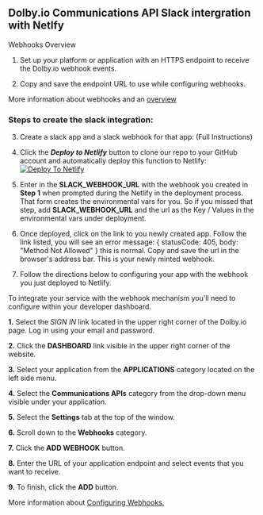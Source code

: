   
## Dolby.io Communications API Slack intergration with Netlfy

Webhooks Overview 
1. Set up your platform or application with an HTTPS endpoint to receive the Dolby.io webhook events.

2. Copy and save the endpoint URL to use while configuring webhooks.

More information about webhooks and an [overview](https://docs.dolby.io/communications-apis/docs/webhooks-overview)

### Steps to create the slack integration:

3. Create a slack app and a slack webhook for that app: (Full Instructions)

4. Click the ***Deploy to Netlify***  button to clone our repo to your GitHub account and automatically deploy this function to Netlify:   [![Deploy To Netlify](https://www.netlify.com/img/deploy/button.svg)](https://app.netlify.com/start/deploy?repository=https://github.com/dolbyio-samples/dolbyio-communications-api-netlify-slack-webhook)

5. Enter in the **SLACK_WEBHOOK_URL** with the webhook you created in **Step 1** when prompted during the Netlify in the deployment process.  That form creates the environmental vars for you. So if you missed that step, add **SLACK_WEBHOOK_URL** and the url as the Key / Values in the environmental vars under deployment.

6. Once deployed, click on the link to you newly created app. Follow the link listed, you will see an error message: { statusCode: 405, body: "Method Not Allowed" } this is normal. Copy and save the url in the browser's address bar. This is your newly minted webhook.

7. Follow the directions below to configuring your app with the webhook you just deployed to Netlify.


To integrate your service with the webhook mechanism you'll need to configure within your developer dashboard.


**1.** Select the *SIGN IN* link located in the upper right corner of the Dolby.io page. Log in using your email and password.

**2.** Click the **DASHBOARD** link visible in the upper right corner of the website.

**3.** Select your application from the **APPLICATIONS** category located on the left side menu.

**4.** Select the **Communications APIs** category from the drop-down menu visible under your application.

**5.** Select the **Settings** tab at the top of the window.

**6.** Scroll down to the **Webhooks** category.

**7.** Click the **ADD WEBHOOK** button.

**8.** Enter the URL of your application endpoint and select events that you want to receive.

**9.** To finish, click the **ADD** button.

  

More information about [Configuring Webhooks.](https://docs.dolby.io/communications-apis/docs/guides-dolby-voice#configuring-webhooks)
